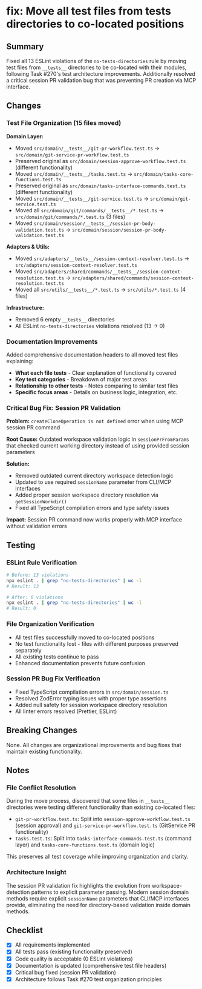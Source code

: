 # fix: Move all test files from __tests__ directories to co-located positions

## Summary

Fixed all 13 ESLint violations of the `no-tests-directories` rule by moving test files from `__tests__` directories to be co-located with their modules, following Task #270's test architecture improvements. Additionally resolved a critical session PR validation bug that was preventing PR creation via MCP interface.

## Changes

### Test File Organization (15 files moved)

**Domain Layer:**
- Moved `src/domain/__tests__/git-pr-workflow.test.ts` → `src/domain/git-service-pr-workflow.test.ts`
- Preserved original as `src/domain/session-approve-workflow.test.ts` (different functionality)
- Moved `src/domain/__tests__/tasks.test.ts` → `src/domain/tasks-core-functions.test.ts`
- Preserved original as `src/domain/tasks-interface-commands.test.ts` (different functionality)
- Moved `src/domain/__tests__/git-service.test.ts` → `src/domain/git-service.test.ts`
- Moved all `src/domain/git/commands/__tests__/*.test.ts` → `src/domain/git/commands/*.test.ts` (3 files)
- Moved `src/domain/session/__tests__/session-pr-body-validation.test.ts` → `src/domain/session/session-pr-body-validation.test.ts`

**Adapters & Utils:**
- Moved `src/adapters/__tests__/session-context-resolver.test.ts` → `src/adapters/session-context-resolver.test.ts`
- Moved `src/adapters/shared/commands/__tests__/session-context-resolution.test.ts` → `src/adapters/shared/commands/session-context-resolution.test.ts`
- Moved all `src/utils/__tests__/*.test.ts` → `src/utils/*.test.ts` (4 files)

**Infrastructure:**
- Removed 6 empty `__tests__` directories
- All ESLint `no-tests-directories` violations resolved (13 → 0)

### Documentation Improvements

Added comprehensive documentation headers to all moved test files explaining:
- **What each file tests** - Clear explanation of functionality covered
- **Key test categories** - Breakdown of major test areas
- **Relationship to other tests** - Notes comparing to similar test files
- **Specific focus areas** - Details on business logic, integration, etc.

### Critical Bug Fix: Session PR Validation

**Problem:** `createCloneOperation is not defined` error when using MCP session PR command

**Root Cause:** Outdated workspace validation logic in `sessionPrFromParams` that checked current working directory instead of using provided session parameters

**Solution:**
- Removed outdated current directory workspace detection logic
- Updated to use required `sessionName` parameter from CLI/MCP interfaces
- Added proper session workspace directory resolution via `getSessionWorkdir()`
- Fixed all TypeScript compilation errors and type safety issues

**Impact:** Session PR command now works properly with MCP interface without validation errors

## Testing

### ESLint Rule Verification
```bash
# Before: 13 violations
npx eslint . | grep "no-tests-directories" | wc -l
# Result: 13

# After: 0 violations
npx eslint . | grep "no-tests-directories" | wc -l
# Result: 0
```

### File Organization Verification
- All test files successfully moved to co-located positions
- No test functionality lost - files with different purposes preserved separately
- All existing tests continue to pass
- Enhanced documentation prevents future confusion

### Session PR Bug Fix Verification
- Fixed TypeScript compilation errors in `src/domain/session.ts`
- Resolved ZodError typing issues with proper type assertions
- Added null safety for session workspace directory resolution
- All linter errors resolved (Prettier, ESLint)

## Breaking Changes

None. All changes are organizational improvements and bug fixes that maintain existing functionality.

## Notes

### File Conflict Resolution
During the move process, discovered that some files in `__tests__` directories were testing different functionality than existing co-located files:

- `git-pr-workflow.test.ts`: Split into `session-approve-workflow.test.ts` (session approval) and `git-service-pr-workflow.test.ts` (GitService PR functionality)
- `tasks.test.ts`: Split into `tasks-interface-commands.test.ts` (command layer) and `tasks-core-functions.test.ts` (domain logic)

This preserves all test coverage while improving organization and clarity.

### Architecture Insight
The session PR validation fix highlights the evolution from workspace-detection patterns to explicit parameter passing. Modern session domain methods require explicit `sessionName` parameters that CLI/MCP interfaces provide, eliminating the need for directory-based validation inside domain methods.

## Checklist

- [x] All requirements implemented
- [x] All tests pass (existing functionality preserved)
- [x] Code quality is acceptable (0 ESLint violations)
- [x] Documentation is updated (comprehensive test file headers)
- [x] Critical bug fixed (session PR validation)
- [x] Architecture follows Task #270 test organization principles
